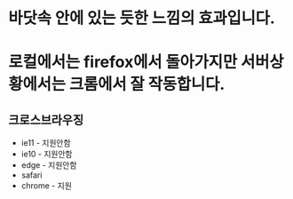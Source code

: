 # 바닷속 안에 있는 듯한 느낌의 효과입니다.

# 로컬에서는 firefox에서 돌아가지만 서버상황에서는 크롬에서 잘 작동합니다.

## 크로스브라우징
- ie11 - 지원안함
- ie10 - 지원안함
- edge - 지원안함
- safari
- chrome - 지원



